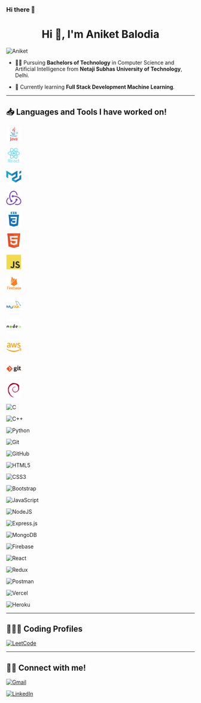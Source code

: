 ### Hi there 👋

<!--
**Aniket-coder29/Aniket-coder29** is a ✨ _special_ ✨ repository because its `README.md` (this file) appears on your GitHub profile.

Here are some ideas to get you started:

- 🔭 I’m currently working on ...
- 🌱 I’m currently learning ...
- 👯 I’m looking to collaborate on ...
- 🤔 I’m looking for help with ...
- 💬 Ask me about ...
- 📫 How to reach me: ...
- 😄 Pronouns: ...
- ⚡ Fun fact: ...
-->

# <center>Hi 👋, I'm Aniket Balodia </center>

  

<p  align="left">  <img  src="https://komarev.com/ghpvc/?username=Aniket-coder29&label=Profile%20views&color=0e75b6&style=flat"  alt="Aniket"  />  </p>

  

- 👨‍🎓 Pursuing **Bachelors of Technology** in Computer Science and Artificial Intelligence from **Netaji Subhas University of Technology**, Delhi.

  

- 🌱 Currently learning **Full Stack Development Machine Learning**.

  

<hr>

  

## 📥 Languages and Tools I have worked on!

  

<div>

<img  src="https://github.com/devicons/devicon/blob/master/icons/java/java-original-wordmark.svg"  title="Java"  alt="Java"  width="40"  height="40"/>&nbsp;

<img  src="https://github.com/devicons/devicon/blob/master/icons/react/react-original-wordmark.svg"  title="React"  alt="React"  width="40"  height="40"/>&nbsp;

<img  src="https://github.com/devicons/devicon/blob/master/icons/materialui/materialui-original.svg"  title="Material UI"  alt="Material UI"  width="40"  height="40"/>&nbsp;

<img  src="https://github.com/devicons/devicon/blob/master/icons/redux/redux-original.svg"  title="Redux"  alt="Redux "  width="40"  height="40"/>&nbsp;

<img  src="https://github.com/devicons/devicon/blob/master/icons/css3/css3-plain-wordmark.svg"  title="CSS3"  alt="CSS"  width="40"  height="40"/>&nbsp;

<img  src="https://github.com/devicons/devicon/blob/master/icons/html5/html5-original.svg"  title="HTML5"  alt="HTML"  width="40"  height="40"/>&nbsp;

<img  src="https://github.com/devicons/devicon/blob/master/icons/javascript/javascript-original.svg"  title="JavaScript"  alt="JavaScript"  width="40"  height="40"/>&nbsp;

<img  src="https://github.com/devicons/devicon/blob/master/icons/firebase/firebase-plain-wordmark.svg"  title="Firebase"  alt="Firebase"  width="40"  height="40"/>&nbsp;

<img  src="https://github.com/devicons/devicon/blob/master/icons/mysql/mysql-original-wordmark.svg"  title="MySQL"  alt="MySQL"  width="40"  height="40"/>&nbsp;

<img  src="https://github.com/devicons/devicon/blob/master/icons/nodejs/nodejs-original-wordmark.svg"  title="NodeJS"  alt="NodeJS"  width="40"  height="40"/>&nbsp;

<img  src="https://github.com/devicons/devicon/blob/master/icons/amazonwebservices/amazonwebservices-plain-wordmark.svg"  title="AWS"  alt="AWS"  width="40"  height="40"/>&nbsp;

<img  
src="https://github.com/devicons/devicon/blob/master/icons/git/git-original-wordmark.svg"  title="Git"  alt="Git"  width="40"  height="40"/>&nbsp;

<img  
src="https://github.com/devicons/devicon/blob/master/icons/debian/debian-original.svg"  title="Debian"  alt="Debian"  width="40"  height="40"/>&nbsp;

</div>

  

![C](https://img.shields.io/badge/c-%2300599C.svg?style=for-the-badge&logo=c&logoColor=white)

![C++](https://img.shields.io/badge/c++-%2300599C.svg?style=for-the-badge&logo=c%2B%2B&logoColor=white)

![Python](https://img.shields.io/badge/python-3670A0?style=for-the-badge&logo=python&logoColor=ffdd54)

![Git](https://img.shields.io/badge/git-%23F05033.svg?style=for-the-badge&logo=git&logoColor=white)

![GitHub](https://img.shields.io/badge/github-%23121011.svg?style=for-the-badge&logo=github&logoColor=white)

![HTML5](https://img.shields.io/badge/html5-%23E34F26.svg?style=for-the-badge&logo=html5&logoColor=white)

![CSS3](https://img.shields.io/badge/css3-%231572B6.svg?style=for-the-badge&logo=css3&logoColor=white)

![Bootstrap](https://img.shields.io/badge/bootstrap-%23563D7C.svg?style=for-the-badge&logo=bootstrap&logoColor=white)

![JavaScript](https://img.shields.io/badge/javascript-%23323330.svg?style=for-the-badge&logo=javascript&logoColor=%23F7DF1E)

![NodeJS](https://img.shields.io/badge/node.js-6DA55F?style=for-the-badge&logo=node.js&logoColor=white)

![Express.js](https://img.shields.io/badge/express.js-%23404d59.svg?style=for-the-badge&logo=express&logoColor=%2361DAFB)

![MongoDB](https://img.shields.io/badge/MongoDB-%234ea94b.svg?style=for-the-badge&logo=mongodb&logoColor=white)

![Firebase](https://img.shields.io/badge/firebase-%23039BE5.svg?style=for-the-badge&logo=firebase)

![React](https://img.shields.io/badge/react-%2320232a.svg?style=for-the-badge&logo=react&logoColor=%2361DAFB)

![Redux](https://img.shields.io/badge/redux-%23593d88.svg?style=for-the-badge&logo=redux&logoColor=white)

![Postman](https://img.shields.io/badge/Postman-FF6C37?style=for-the-badge&logo=postman&logoColor=white)

![Vercel](https://img.shields.io/badge/vercel-%23000000.svg?style=for-the-badge&logo=vercel&logoColor=white)

![Heroku](https://img.shields.io/badge/heroku-%23430098.svg?style=for-the-badge&logo=heroku&logoColor=white)

  

<hr>

  

## 🧑🏻‍💻 Coding Profiles

  

<a  href="https://leetcode.com/aniketad04/"> ![LeetCode](https://img.shields.io/badge/LeetCode-000000?style=for-the-badge&logo=LeetCode&logoColor=#d16c06)</a>

  

<hr>

  

## 👋🏻 Connect with me!

<a  href="mailto:aniketbalodia@gmail.com"> ![Gmail](https://img.shields.io/badge/Gmail-D14836?style=for-the-badge&logo=gmail&logoColor=white)</a>

<a  href="https://www.linkedin.com/in/aniketbalodia/"> ![LinkedIn](https://img.shields.io/badge/linkedin-%230077B5.svg?style=for-the-badge&logo=linkedin&logoColor=white)</a>

